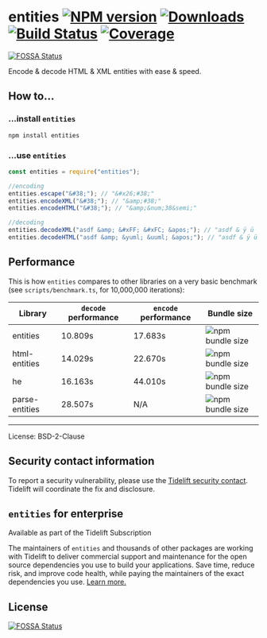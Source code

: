# entities [![NPM version](http://img.shields.io/npm/v/entities.svg)](https://npmjs.org/package/entities) [![Downloads](https://img.shields.io/npm/dm/entities.svg)](https://npmjs.org/package/entities) [![Build Status](http://img.shields.io/travis/fb55/entities.svg)](http://travis-ci.org/fb55/entities) [![Coverage](http://img.shields.io/coveralls/fb55/entities.svg)](https://coveralls.io/r/fb55/entities)
[![FOSSA Status](https://app.fossa.com/api/projects/git%2Bgithub.com%2Ffb55%2Fentities.svg?type=shield)](https://app.fossa.com/projects/git%2Bgithub.com%2Ffb55%2Fentities?ref=badge_shield)

Encode & decode HTML & XML entities with ease & speed.

## How to…

### …install `entities`

    npm install entities

### …use `entities`

```javascript
const entities = require("entities");

//encoding
entities.escape("&#38;"); // "&#x26;#38;"
entities.encodeXML("&#38;"); // "&amp;#38;"
entities.encodeHTML("&#38;"); // "&amp;&num;38&semi;"

//decoding
entities.decodeXML("asdf &amp; &#xFF; &#xFC; &apos;"); // "asdf & ÿ ü '"
entities.decodeHTML("asdf &amp; &yuml; &uuml; &apos;"); // "asdf & ÿ ü '"
```

## Performance

This is how `entities` compares to other libraries on a very basic benchmark (see `scripts/benchmark.ts`, for 10,000,000 iterations):

| Library        | `decode` performance | `encode` performance | Bundle size                                                                |
| -------------- | -------------------- | -------------------- | -------------------------------------------------------------------------- |
| entities       | 10.809s              | 17.683s              | ![npm bundle size](https://img.shields.io/bundlephobia/min/entities)       |
| html-entities  | 14.029s              | 22.670s              | ![npm bundle size](https://img.shields.io/bundlephobia/min/html-entities)  |
| he             | 16.163s              | 44.010s              | ![npm bundle size](https://img.shields.io/bundlephobia/min/he)             |
| parse-entities | 28.507s              | N/A                  | ![npm bundle size](https://img.shields.io/bundlephobia/min/parse-entities) |

---

License: BSD-2-Clause

## Security contact information

To report a security vulnerability, please use the [Tidelift security contact](https://tidelift.com/security).
Tidelift will coordinate the fix and disclosure.

## `entities` for enterprise

Available as part of the Tidelift Subscription

The maintainers of `entities` and thousands of other packages are working with Tidelift to deliver commercial support and maintenance for the open source dependencies you use to build your applications. Save time, reduce risk, and improve code health, while paying the maintainers of the exact dependencies you use. [Learn more.](https://tidelift.com/subscription/pkg/npm-entities?utm_source=npm-entities&utm_medium=referral&utm_campaign=enterprise&utm_term=repo)


## License
[![FOSSA Status](https://app.fossa.com/api/projects/git%2Bgithub.com%2Ffb55%2Fentities.svg?type=large)](https://app.fossa.com/projects/git%2Bgithub.com%2Ffb55%2Fentities?ref=badge_large)